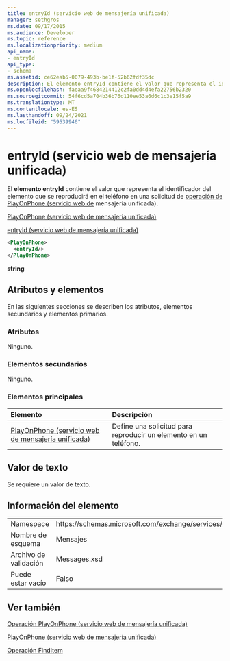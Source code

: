 ```yaml
---
title: entryId (servicio web de mensajería unificada)
manager: sethgros
ms.date: 09/17/2015
ms.audience: Developer
ms.topic: reference
ms.localizationpriority: medium
api_name:
- entryId
api_type:
- schema
ms.assetid: ce62eab5-0079-493b-be1f-52b62fdf35dc
description: El elemento entryId contiene el valor que representa el identificador del elemento que se reproducirá en el teléfono en una solicitud de operación de PlayOnPhone (servicio web de mensajería unificada).
ms.openlocfilehash: faeaa9f4684214412c2fa0dd4d4efa22756b2320
ms.sourcegitcommit: 54f6cd5a704b36b76d110ee53a6d6c1c3e15f5a9
ms.translationtype: MT
ms.contentlocale: es-ES
ms.lasthandoff: 09/24/2021
ms.locfileid: "59539946"
---
```

# <a name="entryid-um-web-service"></a>entryId (servicio web de mensajería unificada)

El **elemento entryId** contiene el valor que representa el identificador del elemento que se reproducirá en el teléfono en una solicitud de [operación de PlayOnPhone (servicio web de](playonphone-operation-um-web-service.md) mensajería unificada). 
  
[PlayOnPhone (servicio web de mensajería unificada)](playonphone-um-web-service.md)
  
[entryId (servicio web de mensajería unificada)](entryid-um-web-service.md)
  
```xml
<PlayOnPhone>
  <entryId/>
</PlayOnPhone>
```

 **string**
## <a name="attributes-and-elements"></a>Atributos y elementos

En las siguientes secciones se describen los atributos, elementos secundarios y elementos primarios.
  
### <a name="attributes"></a>Atributos

Ninguno.
  
### <a name="child-elements"></a>Elementos secundarios

Ninguno.
  
### <a name="parent-elements"></a>Elementos principales

|**Elemento**|**Descripción**|
|:-----|:-----|
|[PlayOnPhone (servicio web de mensajería unificada)](playonphone-um-web-service.md) <br/> |Define una solicitud para reproducir un elemento en un teléfono.  <br/> |
   
## <a name="text-value"></a>Valor de texto

Se requiere un valor de texto.
  
## <a name="element-information"></a>Información del elemento

|||
|:-----|:-----|
|Namespace  <br/> |https://schemas.microsoft.com/exchange/services/2006/messages  <br/> |
|Nombre de esquema  <br/> |Mensajes  <br/> |
|Archivo de validación  <br/> |Messages.xsd  <br/> |
|Puede estar vacío  <br/> |Falso  <br/> |
   
## <a name="see-also"></a>Ver también



[Operación PlayOnPhone (servicio web de mensajería unificada)](playonphone-operation-um-web-service.md)
  
[PlayOnPhone (servicio web de mensajería unificada)](playonphone-um-web-service.md)
  
[Operación FindItem](finditem-operation.md)

